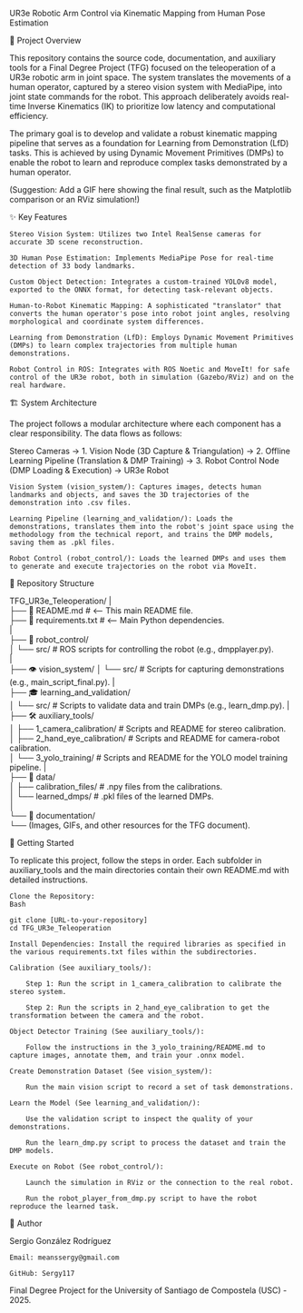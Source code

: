 UR3e Robotic Arm Control via Kinematic Mapping from Human Pose Estimation

📖 Project Overview

This repository contains the source code, documentation, and auxiliary tools for a Final Degree Project (TFG) focused on the teleoperation of a UR3e robotic arm in joint space. The system translates the movements of a human operator, captured by a stereo vision system with MediaPipe, into joint state commands for the robot. This approach deliberately avoids real-time Inverse Kinematics (IK) to prioritize low latency and computational efficiency.

The primary goal is to develop and validate a robust kinematic mapping pipeline that serves as a foundation for Learning from Demonstration (LfD) tasks. This is achieved by using Dynamic Movement Primitives (DMPs) to enable the robot to learn and reproduce complex tasks demonstrated by a human operator.

(Suggestion: Add a GIF here showing the final result, such as the Matplotlib comparison or an RViz simulation!)

✨ Key Features

    Stereo Vision System: Utilizes two Intel RealSense cameras for accurate 3D scene reconstruction.

    3D Human Pose Estimation: Implements MediaPipe Pose for real-time detection of 33 body landmarks.

    Custom Object Detection: Integrates a custom-trained YOLOv8 model, exported to the ONNX format, for detecting task-relevant objects.

    Human-to-Robot Kinematic Mapping: A sophisticated "translator" that converts the human operator's pose into robot joint angles, resolving morphological and coordinate system differences.

    Learning from Demonstration (LfD): Employs Dynamic Movement Primitives (DMPs) to learn complex trajectories from multiple human demonstrations.

    Robot Control in ROS: Integrates with ROS Noetic and MoveIt! for safe control of the UR3e robot, both in simulation (Gazebo/RViz) and on the real hardware.

🏗️ System Architecture

The project follows a modular architecture where each component has a clear responsibility. The data flows as follows:

Stereo Cameras → 1. Vision Node (3D Capture & Triangulation) → 2. Offline Learning Pipeline (Translation & DMP Training) → 3. Robot Control Node (DMP Loading & Execution) → UR3e Robot

    Vision System (vision_system/): Captures images, detects human landmarks and objects, and saves the 3D trajectories of the demonstration into .csv files.

    Learning Pipeline (learning_and_validation/): Loads the demonstrations, translates them into the robot's joint space using the methodology from the technical report, and trains the DMP models, saving them as .pkl files.

    Robot Control (robot_control/): Loads the learned DMPs and uses them to generate and execute trajectories on the robot via MoveIt.

📁 Repository Structure

TFG_UR3e_Teleoperation/ 
|       
├── 📄 README.md              # <-- This main README file.      
├── 📄 requirements.txt        # <-- Main Python dependencies.      
|   
├── 🤖 robot_control/   
│   └── src/                 # ROS scripts for controlling the robot (e.g., dmpplayer.py).  
|                  
├── 👁️ vision_system/
│   └── src/                 # Scripts for capturing demonstrations (e.g., main_script_final.py).
|                               
├── 🎓 learning_and_validation/                     
│   └── src/                 # Scripts to validate data and train DMPs (e.g., learn_dmp.py).
|                                       
├── 🛠️ auxiliary_tools/                    
│   ├── 1_camera_calibration/  # Scripts and README for stereo calibration.             
│   ├── 2_hand_eye_calibration/ # Scripts and README for camera-robot calibration.              
│   └── 3_yolo_training/     # Scripts and README for the YOLO model training pipeline.
|                                                                                               
├── 📂 data/    
│   ├── calibration_files/   # .npy files from the calibrations.                    
│   └── learned_dmps/        # .pkl files of the learned DMPs.          
│                                                                           
└── 📝 documentation/   
    └── (Images, GIFs, and other resources for the TFG document).

🚀 Getting Started

To replicate this project, follow the steps in order. Each subfolder in auxiliary_tools and the main directories contain their own README.md with detailed instructions.

    Clone the Repository:
    Bash

    git clone [URL-to-your-repository]
    cd TFG_UR3e_Teleoperation

    Install Dependencies: Install the required libraries as specified in the various requirements.txt files within the subdirectories.

    Calibration (See auxiliary_tools/):

        Step 1: Run the script in 1_camera_calibration to calibrate the stereo system.

        Step 2: Run the scripts in 2_hand_eye_calibration to get the transformation between the camera and the robot.

    Object Detector Training (See auxiliary_tools/):

        Follow the instructions in the 3_yolo_training/README.md to capture images, annotate them, and train your .onnx model.

    Create Demonstration Dataset (See vision_system/):

        Run the main vision script to record a set of task demonstrations.

    Learn the Model (See learning_and_validation/):

        Use the validation script to inspect the quality of your demonstrations.

        Run the learn_dmp.py script to process the dataset and train the DMP models.

    Execute on Robot (See robot_control/):

        Launch the simulation in RViz or the connection to the real robot.

        Run the robot_player_from_dmp.py script to have the robot reproduce the learned task.

👤 Author

Sergio González Rodríguez

    Email: meanssergy@gmail.com

    GitHub: Sergy117

Final Degree Project for the University of Santiago de Compostela (USC) - 2025.